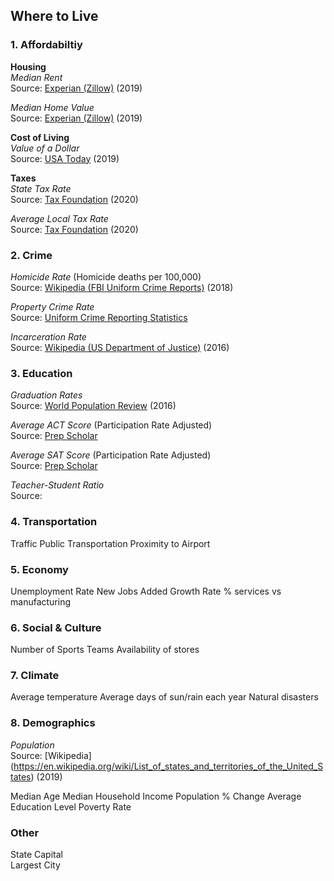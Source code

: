 ## Where to Live

### 1. Affordabiltiy 
**Housing** <br>
*Median Rent* <br>
Source: [Experian (Zillow)](https://www.experian.com/blogs/ask-experian/research/median-rental-rates-for-an-apartment-by-state/) (2019)

*Median Home Value* <br>
Source: [Experian (Zillow)](https://www.experian.com/blogs/ask-experian/research/median-home-values-by-state/) (2019)

**Cost of Living** <br>
*Value of a Dollar* <br>
Source: [USA Today](https://www.usatoday.com/story/money/2019/05/25/us-dollar-how-much-its-worth-value-in-every-state/39501091/) (2019)

**Taxes** <br>
*State Tax Rate* <br>
Source: [Tax Foundation](https://taxfoundation.org/2020-sales-taxes/) (2020)

*Average Local Tax Rate* <br>
Source: [Tax Foundation](https://taxfoundation.org/2020-sales-taxes/) (2020)

### 2. Crime

*Homicide Rate* (Homicide deaths per 100,000) <br>
Source: [Wikipedia (FBI Uniform Crime Reports)](https://en.wikipedia.org/wiki/List_of_U.S._states_by_homicide_rate) (2018)

*Property Crime Rate* <br>
Source: [Uniform Crime Reporting Statistics](https://www.ucrdatatool.gov/Search/Crime/State/RunCrimeStatebyState.cfm)

*Incarceration Rate* <br>
Source: [Wikipedia (US Department of Justice)](https://en.wikipedia.org/wiki/List_of_U.S._states_and_territories_by_incarceration_and_correctional_supervision_rate) (2016)

### 3. Education

*Graduation Rates* <br>
Source: [World Population Review](https://worldpopulationreview.com/states/high-school-graduation-rates-by-state/) (2016)

*Average ACT Score* (Participation Rate Adjusted) <br>
Source: [Prep Scholar](https://blog.prepscholar.com/average-sat-and-act-scores-by-stated-adjusted-for-participation-rate)

*Average SAT Score* (Participation Rate Adjusted) <br>
Source: [Prep Scholar](https://blog.prepscholar.com/average-sat-and-act-scores-by-stated-adjusted-for-participation-rate)

*Teacher-Student Ratio* <br>
Source: []()

### 4. Transportation
Traffic
Public Transportation
Proximity to Airport

### 5. Economy
Unemployment Rate
New Jobs Added
Growth Rate
% services vs manufacturing

### 6. Social & Culture
Number of Sports Teams
Availability of stores

### 7. Climate
Average temperature
Average days of sun/rain each year
Natural disasters 

### 8. Demographics
*Population* <br>
Source: [Wikipedia] (https://en.wikipedia.org/wiki/List_of_states_and_territories_of_the_United_States) (2019)

Median Age
Median Household Income
Population % Change
Average Education Level
Poverty Rate

### Other
State Capital <br>
Largest City
